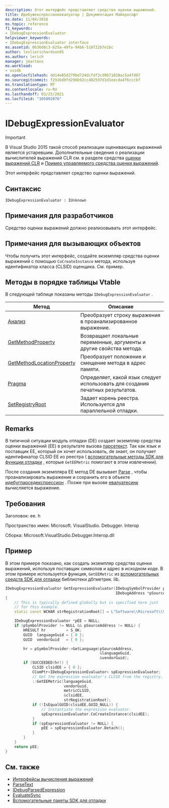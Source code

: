 ```yaml
---
description: Этот интерфейс представляет средство оценки выражений.
title: Идебужекспрессионевалуатор | Документация Майкрософт
ms.date: 11/04/2016
ms.topic: reference
f1_keywords:
- IDebugExpressionEvaluator
helpviewer_keywords:
- IDebugExpressionEvaluator interface
ms.assetid: 0636d8c3-625a-49fa-94b6-516f22b7e1bc
author: leslierichardson95
ms.author: lerich
manager: jmartens
ms.workload:
- vssdk
ms.openlocfilehash: dd14e85d279bd724dcfdf2cd9b71028ac5a4fd87
ms.sourcegitcommit: f2916d8fd296b92cc402597d1d1eecda4f6cccbf
ms.translationtype: MT
ms.contentlocale: ru-RU
ms.lasthandoff: 03/25/2021
ms.locfileid: "105092076"
---
```

# <a name="idebugexpressionevaluator"></a>IDebugExpressionEvaluator
> [!IMPORTANT]
> В Visual Studio 2015 такой способ реализации оценивающих выражений является устаревшим. Дополнительные сведения о реализации вычислителей выражений CLR см. в разделе средства [оценки выражений CLR](https://github.com/Microsoft/ConcordExtensibilitySamples/wiki/CLR-Expression-Evaluators) и [Пример управляемого средства оценки выражений](https://github.com/Microsoft/ConcordExtensibilitySamples/wiki/Managed-Expression-Evaluator-Sample).

Этот интерфейс представляет средство оценки выражений.

## <a name="syntax"></a>Синтаксис

```
IDebugExpressionEvaluator : IUnknown
```

## <a name="notes-for-implementers"></a>Примечания для разработчиков
Средство оценки выражений должно реализовывать этот интерфейс.

## <a name="notes-for-callers"></a>Примечания для вызывающих объектов
Чтобы получить этот интерфейс, создайте экземпляр средства оценки выражений с помощью `CoCreateInstance` метода, используя идентификатор класса (CLSID) оценщика. См. пример.

## <a name="methods-in-vtable-order"></a>Методы в порядке таблицы Vtable
В следующей таблице показаны методы `IDebugExpressionEvaluator` .

|Метод|Описание|
|------------|-----------------|
|[Анализ](../../../extensibility/debugger/reference/idebugexpressionevaluator-parse.md)|Преобразует строку выражения в проанализированное выражение.|
|[GetMethodProperty](../../../extensibility/debugger/reference/idebugexpressionevaluator-getmethodproperty.md)|Возвращает локальные переменные, аргументы и другие свойства метода.|
|[GetMethodLocationProperty](../../../extensibility/debugger/reference/idebugexpressionevaluator-getmethodlocationproperty.md)|Преобразует положение и смещение метода в адрес памяти.|
|[Pragma](../../../extensibility/debugger/reference/idebugexpressionevaluator-setlocale.md)|Определяет, какой язык следует использовать для создания печатных результатов.|
|[SetRegistryRoot](../../../extensibility/debugger/reference/idebugexpressionevaluator-setregistryroot.md)|Задает корень реестра. Используется для параллельной отладки.|

## <a name="remarks"></a>Remarks
В типичной ситуации модуль отладки (DE) создает экземпляр средства оценки выражений (EE) в результате вызова [парсетекст](../../../extensibility/debugger/reference/idebugexpressioncontext2-parsetext.md). Так как язык и поставщик EE, который он хочет использовать, de знает, он получает идентификатор CLSID EE из реестра ( [вспомогательные методы SDK для функции отладки](../../../extensibility/debugger/reference/sdk-helpers-for-debugging.md) , которые `GetEEMetric` помогают в этом извлечении).

После создания экземпляра EE метод DE вызывает [Parse](../../../extensibility/debugger/reference/idebugexpressionevaluator-parse.md) , чтобы проанализировать выражение и сохранить его в объекте [идебугпарседекспрессион](../../../extensibility/debugger/reference/idebugparsedexpression.md) . Позже при вызове [евалуатесинк](../../../extensibility/debugger/reference/idebugparsedexpression-evaluatesync.md) вычисляется выражение.

## <a name="requirements"></a>Требования
Заголовок: ee. h

Пространство имен: Microsoft. VisualStudio. Debugger. Interop

Сборка: Microsoft.VisualStudio.Debugger.Interop.dll

## <a name="example"></a>Пример
В этом примере показано, как создать экземпляр средства оценки выражений, используя поставщик символов и адрес в исходном коде. В этом примере используется функция, `GetEEMetric` из [вспомогательных средств SDK для отладки](../../../extensibility/debugger/reference/sdk-helpers-for-debugging.md) библиотеки дбгметрик. lib.

```cpp
IDebugExpressionEvaluator GetExpressionEvaluator(IDebugSymbolProvider pSymbolProvider,
                                                 IDebugAddress *pSourceAddress)
{
    // This is typically defined globally but is specified here just
    // for this example.
    static const WCHAR strRegistrationRoot[] = L"Software\\Microsoft\\VisualStudio\\8.0Exp";

    IDebugExpressionEvaluator *pEE = NULL;
    if (pSymbolProvider != NULL && pSourceAddress != NULL) {
        HRESULT hr         = S_OK;
        GUID  languageGuid = { 0 };
        GUID  vendorGuid   = { 0 };

        hr = pSymbolProvider->GetLanguage(pSourceAddress,
                                          &languageGuid,
                                          &vendorGuid);
        if (SUCCEEDED(hr)) {
            CLSID clsidEE = { 0 };
            CComPtr<IDebugExpressionEvaluator> spExpressionEvaluator;
            // Get the expression evaluator's CLSID from the registry.
            ::GetEEMetric(languageGuid,
                          vendorGuid,
                          metricCLSID,
                          &clsidEE,
                          strRegistrationRoot);
            if (!IsEqualGUID(clsidEE,GUID_NULL)) {
                // Instantiate the expression evaluator.
                spExpressionEvaluator.CoCreateInstance(clsidEE);
            }
            if (spExpressionEvaluator != NULL) {
                pEE = spExpressionEvaluator.Detach();
            }
        }
    }
    return pEE;
}
```

## <a name="see-also"></a>См. также
- [Интерфейсы вычисления выражений](../../../extensibility/debugger/reference/expression-evaluation-interfaces.md)
- [ParseText](../../../extensibility/debugger/reference/idebugexpressioncontext2-parsetext.md)
- [IDebugParsedExpression](../../../extensibility/debugger/reference/idebugparsedexpression.md)
- [EvaluateSync](../../../extensibility/debugger/reference/idebugparsedexpression-evaluatesync.md)
- [Вспомогательные пакеты SDK для отладки](../../../extensibility/debugger/reference/sdk-helpers-for-debugging.md)
